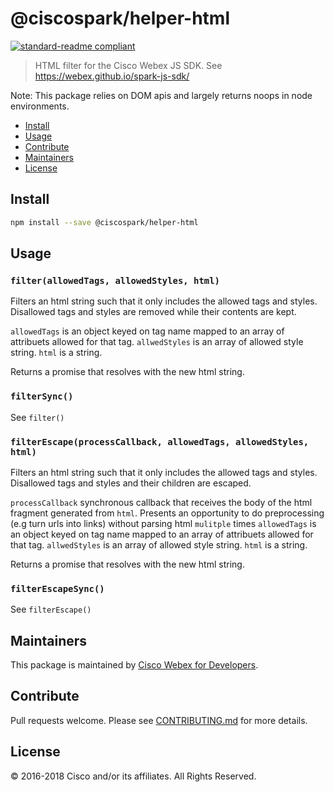 # @ciscospark/helper-html

[![standard-readme compliant](https://img.shields.io/badge/readme%20style-standard-brightgreen.svg?style=flat-square)](https://github.com/RichardLitt/standard-readme)

> HTML filter for the Cisco Webex JS SDK. See https://webex.github.io/spark-js-sdk/

Note: This package relies on DOM apis and largely returns noops in node environments.

- [Install](#install)
- [Usage](#usage)
- [Contribute](#contribute)
- [Maintainers](#maintainers)
- [License](#license)

## Install

```bash
npm install --save @ciscospark/helper-html
```

## Usage

### `filter(allowedTags, allowedStyles, html)`

Filters an html string such that it only includes the allowed tags and styles. Disallowed tags and styles are removed while their contents are kept.

`allowedTags` is an object keyed on tag name mapped to an array of attribuets allowed for that tag.
`allwedStyles` is an array of allowed style string.
`html` is a string.

Returns a promise that resolves with the new html string.

### `filterSync()`

See `filter()`

### `filterEscape(processCallback, allowedTags, allowedStyles, html)`

Filters an html string such that it only includes the allowed tags and styles. Disallowed tags and styles and their children are escaped.

`processCallback` synchronous callback that receives the body of the html fragment generated from `html`. Presents an opportunity to do preprocessing (e.g turn urls into links) without parsing html `mulitple` times
`allowedTags` is an object keyed on tag name mapped to an array of attribuets allowed for that tag.
`allwedStyles` is an array of allowed style string.
`html` is a string.

Returns a promise that resolves with the new html string.

### `filterEscapeSync()`

See `filterEscape()`

## Maintainers

This package is maintained by [Cisco Webex for Developers](https://developer.webex.com/).

## Contribute

Pull requests welcome. Please see [CONTRIBUTING.md](../../CONTRIBUTING.md) for more details.

## License

© 2016-2018 Cisco and/or its affiliates. All Rights Reserved.
